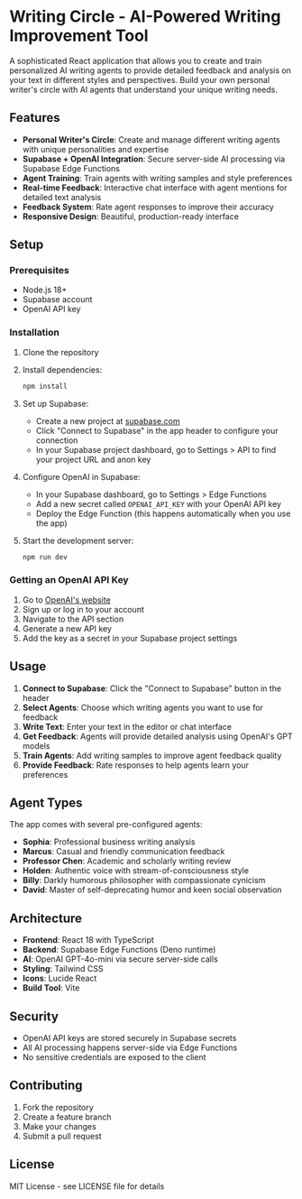 # Writing Circle - AI-Powered Writing Improvement Tool

A sophisticated React application that allows you to create and train personalized AI writing agents to provide detailed feedback and analysis on your text in different styles and perspectives. Build your own personal writer's circle with AI agents that understand your unique writing needs.

## Features

- **Personal Writer's Circle**: Create and manage different writing agents with unique personalities and expertise
- **Supabase + OpenAI Integration**: Secure server-side AI processing via Supabase Edge Functions
- **Agent Training**: Train agents with writing samples and style preferences
- **Real-time Feedback**: Interactive chat interface with agent mentions for detailed text analysis
- **Feedback System**: Rate agent responses to improve their accuracy
- **Responsive Design**: Beautiful, production-ready interface

## Setup

### Prerequisites

- Node.js 18+ 
- Supabase account
- OpenAI API key

### Installation

1. Clone the repository
2. Install dependencies:
   ```bash
   npm install
   ```

3. Set up Supabase:
   - Create a new project at [supabase.com](https://supabase.com)
   - Click "Connect to Supabase" in the app header to configure your connection
   - In your Supabase project dashboard, go to Settings > API to find your project URL and anon key

4. Configure OpenAI in Supabase:
   - In your Supabase dashboard, go to Settings > Edge Functions
   - Add a new secret called `OPENAI_API_KEY` with your OpenAI API key
   - Deploy the Edge Function (this happens automatically when you use the app)

5. Start the development server:
   ```bash
   npm run dev
   ```

### Getting an OpenAI API Key

1. Go to [OpenAI's website](https://platform.openai.com/)
2. Sign up or log in to your account
3. Navigate to the API section
4. Generate a new API key
5. Add the key as a secret in your Supabase project settings

## Usage

1. **Connect to Supabase**: Click the "Connect to Supabase" button in the header
2. **Select Agents**: Choose which writing agents you want to use for feedback
3. **Write Text**: Enter your text in the editor or chat interface
4. **Get Feedback**: Agents will provide detailed analysis using OpenAI's GPT models
5. **Train Agents**: Add writing samples to improve agent feedback quality
6. **Provide Feedback**: Rate responses to help agents learn your preferences

## Agent Types

The app comes with several pre-configured agents:

- **Sophia**: Professional business writing analysis
- **Marcus**: Casual and friendly communication feedback
- **Professor Chen**: Academic and scholarly writing review
- **Holden**: Authentic voice with stream-of-consciousness style
- **Billy**: Darkly humorous philosopher with compassionate cynicism
- **David**: Master of self-deprecating humor and keen social observation

## Architecture

- **Frontend**: React 18 with TypeScript
- **Backend**: Supabase Edge Functions (Deno runtime)
- **AI**: OpenAI GPT-4o-mini via secure server-side calls
- **Styling**: Tailwind CSS
- **Icons**: Lucide React
- **Build Tool**: Vite

## Security

- OpenAI API keys are stored securely in Supabase secrets
- All AI processing happens server-side via Edge Functions
- No sensitive credentials are exposed to the client

## Contributing

1. Fork the repository
2. Create a feature branch
3. Make your changes
4. Submit a pull request

## License

MIT License - see LICENSE file for details